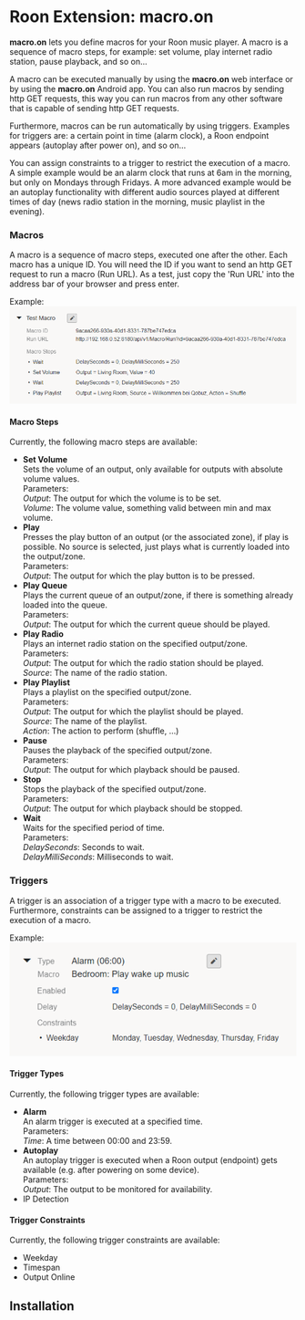 # Roon Extension: macro.on

**macro.on** lets you define macros for your Roon music player. A macro is a sequence of macro steps, for example:
set volume, play internet radio station, pause playback, and so on...

A macro can be executed manually by using the **macro.on** web interface or by using the **macro.on** Android app.
You can also run macros by sending http GET requests, this way you can run macros from any other software that is capable of
sending http GET requests.

Furthermore, macros can be run automatically by using triggers. Examples for triggers are: a certain point in time (alarm clock),
a Roon endpoint appears (autoplay after power on), and so on...

You can assign constraints to a trigger to restrict the execution of a macro. A simple example would be an alarm clock that runs
at 6am in the morning, but only on Mondays through Fridays. A more advanced example would be an autoplay functionality with
different audio sources played at different times of day (news radio station in the morning, music playlist in the evening).

### Macros

A macro is a sequence of macro steps, executed one after the other. Each macro has a unique ID. You will need the ID if you want
to send an http GET request to run a macro (Run URL). As a test, just copy the 'Run URL' into the address bar of your browser and
press enter.

Example:
![Macro Example](./Images/macro_example.png)

#### Macro Steps

Currently, the following macro steps are available:

- **Set Volume**    
  Sets the volume of an output, only available for outputs with absolute volume values.   
  Parameters:   
  *Output*: The output for which the volume is to be set.   
  *Volume*: The volume value, something valid between min and max volume.
- **Play**   
  Presses the play button of an output (or the associated zone), if play is possible.
  No source is selected, just plays what is currently loaded into the output/zone.   
  Parameters:   
  *Output*: The output for which the play button is to be pressed.
- **Play Queue**   
  Plays the current queue of an output/zone, if there is something already loaded into the queue.   
  Parameters:   
  *Output*: The output for which the current queue should be played.
- **Play Radio**   
  Plays an internet radio station on the specified output/zone.   
  Parameters:   
  *Output*: The output for which the radio station should be played.   
  *Source*: The name of the radio station.
- **Play Playlist**   
  Plays a playlist on the specified output/zone.   
  Parameters:   
  *Output*: The output for which the playlist should be played.   
  *Source*: The name of the playlist.   
  *Action*: The action to perform (shuffle, ...)
- **Pause**   
  Pauses the playback of the specified output/zone.   
  Parameters:   
  *Output*: The output for which playback should be paused.
- **Stop**   
  Stops the playback of the specified output/zone.   
  Parameters:   
  *Output*: The output for which playback should be stopped.
- **Wait**   
  Waits for the specified period of time.   
  Parameters:   
  *DelaySeconds*: Seconds to wait.   
  *DelayMilliSeconds*: Milliseconds to wait.

### Triggers

A trigger is an association of a trigger type with a macro to be executed. Furthermore, constraints can be assigned to a trigger
to restrict the execution of a macro.

Example:   
![Trigger Example](./Images/trigger_example.png)

#### Trigger Types

Currently, the following trigger types are available:

- **Alarm**   
  An alarm trigger is executed at a specified time.   
  Parameters:   
  *Time*: A time between 00:00 and 23:59.
- **Autoplay**   
  An autoplay trigger is executed when a Roon output (endpoint) gets available (e.g. after powering on some device).   
  Parameters:   
  *Output*: The output to be monitored for availability.
- IP Detection

#### Trigger Constraints

Currently, the following trigger constraints are available:

- Weekday
- Timespan
- Output Online

## Installation

